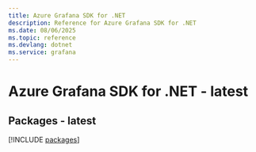 ```yaml
---
title: Azure Grafana SDK for .NET
description: Reference for Azure Grafana SDK for .NET
ms.date: 08/06/2025
ms.topic: reference
ms.devlang: dotnet
ms.service: grafana
---
```

# Azure Grafana SDK for .NET - latest
## Packages - latest
[!INCLUDE [packages](grafana-index.md)]